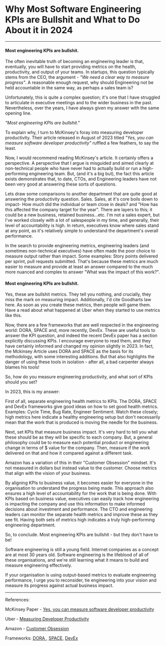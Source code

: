 # Why Most Software Engineering KPIs are Bullshit and What to Do About it in 2024
---

#### Most engineering KPIs are bullshit. 

The often inevitable truth of becoming an engineering leader is that, eventually, you will have to start providing metrics on the health, productivity, and output of your teams. In startups, this question typically stems from the CEO, the argument - *"We need a clear way to measure progress"*. A reasonable enough request, why should Engineering not be held accountable in the same way, as perhaps a sales team is?

Unfortunately, this is quite a complex question; it's one that I have struggled to articulate in executive meetings and to the wider business in the past. Nevertheless, over the years, I have always given my answer with the same opening line. 

*"Most engineering KPIs are bullshit."*

To explain why, I turn to McKinsey's foray into measuring developer productivity. Their article released in August of 2023 titled *"Yes, you can measure software developer productivity"* ruffled a few feathers, to say the least. 

Now, I would recommend reading McKinsey's article. It certainly offers a perspective. A perspective that I argue is misguided and aimed clearly at non-technical people who have never had to actually build or run a high-performing engineering team. But, (and it's a big but), the fact this article exists demonstrates that, to date, CTOs, and Engineering leaders have not been very good at answering these sorts of questions.

Lets draw some comparisons to another department that are quite good at answering the productivity question. Sales. Sales, at it's core boils down to impact- How much did the individual or team close in deals? and "How has this affected the company target for the year". There are layers to this; it could be a new business, retained business...etc. I'm not a sales expert, but I've worked closely with a lot of salespeople in my time, and generally, their level of accountability is high. In return, executives know where sales stand at any point, as it's relatively simple to understand the department's overall performance. 

In the search to provide engineering metrics, engineering leaders (and sometimes non-technical executives) have often made the poor choice to measure output rather than impact. Some examples: Story points delivered per sprint, pull requests submitted. That's because these metrics are much easier to measure and provide at least an answer compared to the much more nuanced and complex to answer "What was the impact of this work?". 

#### Most engineering KPIs are bullshit. 

Yes, these are bullshit metrics. They tell you nothing, and crucially, they miss the mark on measuring impact. Additionally, I'd cite Goodharts law here. As soon as you create these metrics, then people will game them. Have a read about what happened at Uber when they started to use metrics like this. 

Now, there are a few frameworks that are well respected in the engineering world: DORA, SPACE and, more recently, DevEx. These are useful tools to answer the KPI question, and indeed the recent DevEx paper has a section explicitly discussing KPIs. I encourage everyone to read them, and they have certainly informed and changed my opinion slightly in 2023. In fact, the Mckinsey Article uses DORA and SPACE as the basis for its methodology, with some interesting additions. But that also highlights the danger of using these tools in isolation - after all, a bad carpenter always blames his tools!

So, how do you measure engineering productivity, and what sort of KPIs should you set?

In 2023, this is my answer:

First of all, separate engineering health metrics to KPIs. The DORA, SPACE and DevEx frameworks give good ideas on how to set good health metrics. Examples: Cycle Time, Bug Rate, Engineer Sentiment. Watch these closely; high metrics here indicate a healthy engineering setup but don't necessarily mean that the work that is produced is moving the needle for the business. 

Next, set KPIs that measure business impact. It's very hard to tell you what these should be as they will be specific to each company. But, a general philosophy could be to measure each potential product or engineering change in terms of $ value for the company. Then, measure if the work delivered on that and how it compared against a different task. 

Amazon has a variation of this in their "Customer Obsession" mindset. It's not measured in dollars but instead value to the customer. Choose metrics that align with the vision of your business. 

By aligning KPIs to business value, it becomes easier for everyone in the organisation to understand the progress being made. This approach also ensures a high level of accountability for the work that is being done. With KPIs based on business value, executives can easily track how engineering is impacting the company and use this information to make informed decisions about investment and performance. The CTO and engineering leaders can monitor the separate health metrics and improve these as they see fit. Having both sets of metrics high indicates a truly high-performing engineering department.  


So, to conclude. Most engineering KPIs are bullshit - but they don't have to be!

Software engineering is still a young field. Internet companies as a concept are at most 30 years old. Software engineering is the lifeblood of all of these organisations, and we're still learning what it means to build and measure engineering effectively. 

If your organisation is using output-based metrics to evaluate engineering performance, I urge you to reconsider, tie engineering into your vision and measure its progress against actual business impact. 

--- 

References: 

McKinsey Paper - [Yes, you can measure software developer productivity](https://www.mckinsey.com/industries/technology-media-and-telecommunications/our-insights/yes-you-can-measure-software-developer-productivity)

Uber - [Measuring Developer Productivity](https://newsletter.pragmaticengineer.com/p/uber-eng-productivity)

Amazon - [Customer Obsession](https://aws.amazon.com/executive-insights/content/the-imperatives-of-customer-centric-innovation/)


Frameworks: [DORA ](https://docs.gitlab.com/ee/user/analytics/dora_metrics.html), [SPACE](https://queue.acm.org/detail.cfm?id=3454124), [DevEx](https://queue.acm.org/detail.cfm?id=3595878)


